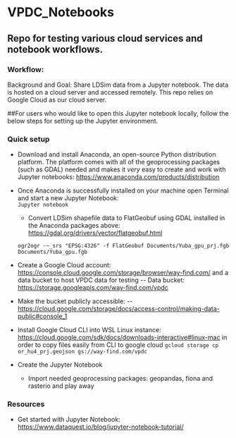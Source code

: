 # VPDC_Notebooks

## Repo for testing various cloud services and notebook workflows.


### Workflow:
Background and Goal: Share LDSim data from a Jupyter notebook. The data is hosted on a cloud server and accessed remotely. 
This repo relies on Google Cloud as our cloud server. 

##For users who would like to open this Jupyter notebook locally, follow the below steps for setting up the Jupyter environment. 

### Quick setup
  - Download and install Anaconda, an open-source Python distribution platform. The platform comes with all of the geoprocessing packages (such as GDAL) needed and makes it _very_ easy to create and work with Jupyter notebooks: <https://www.anaconda.com/products/distribution>
- Once Anaconda is successfully installed on your machine open Terminal and start a new Jupyter Notebook:  
`Jupyter notebook`
  - Convert LDSim shapefile data to FlatGeobuf using GDAL installed in the Anaconda packages above: <https://gdal.org/drivers/vector/flatgeobuf.html>
 
  ```ogr2ogr -~_srs "EPSG:4326" -f FlatGeobuf Documents/Yuba_gpu_prj.fgb Documents/Yuba_gpu.fgb```
- Create a Google Cloud account: <https://console.cloud.google.com/storage/browser/way-find.com/> and a data bucket to host VPDC data for testing
  -- Data bucket: <https://storage.googleapis.com/way-find.com/vpdc>
- Make the bucket publicly accessible:
  -- <https://cloud.google.com/storage/docs/access-control/making-data-public#console_1>
- Install Google Cloud CLI into WSL Linux instance: <https://cloud.google.com/sdk/docs/downloads-interactive#linux-mac> in order to copy files easily from CLI to google cloud
`gcloud storage cp or_hu4_prj.geojson gs://way-find.com/vpdc`
- Create the Jupyter Notebook
  - Import needed geoprocessing packages: geopandas, fiona and rasterio and play away

### Resources
  - Get started with Jupyter Notebook: <https://www.dataquest.io/blog/jupyter-notebook-tutorial/>
